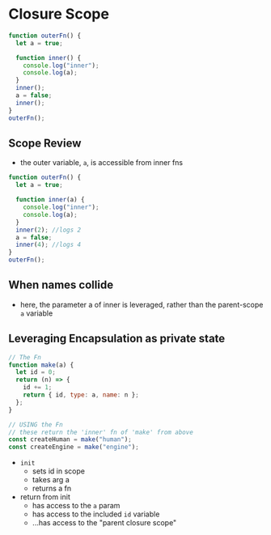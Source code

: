 # Closure Scope

```js
function outerFn() {
  let a = true;

  function inner() {
    console.log("inner");
    console.log(a);
  }
  inner();
  a = false;
  inner();
}
outerFn();
```

## Scope Review

- the outer variable, `a`, is accessible from inner fns

```js
function outerFn() {
  let a = true;

  function inner(a) {
    console.log("inner");
    console.log(a);
  }
  inner(2); //logs 2
  a = false;
  inner(4); //logs 4
}
outerFn();
```

## When names collide

- here, the parameter a of inner is leveraged, rather than the parent-scope `a` variable

## Leveraging Encapsulation as private state

```js
// The Fn
function make(a) {
  let id = 0;
  return (n) => {
    id += 1;
    return { id, type: a, name: n };
  };
}

// USING the Fn
// these return the 'inner' fn of 'make' from above
const createHuman = make("human");
const createEngine = make("engine");
```

- `init`
  - sets id in scope
  - takes arg a
  - returns a fn
- return from init
  - has access to the `a` param
  - has access to the included `id` variable
  - ...has access to the "parent closure scope"
